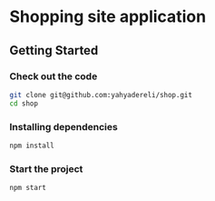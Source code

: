 # Shopping site application

## Getting Started

### Check out the code

```sh
git clone git@github.com:yahyadereli/shop.git
cd shop
```

### Installing dependencies

```sh
npm install
```

### Start the project

```sh
npm start
```
